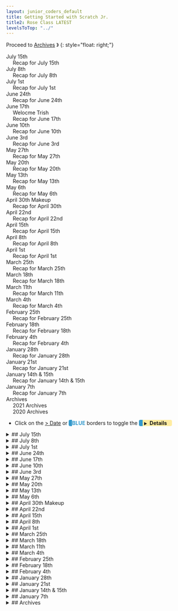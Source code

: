 ```yaml
---
layout: junior_coders_default
title: Getting Started with Scratch Jr.
title2: Rose Class LATEST
levelsToTop: "../"
---
```



Proceed to [Archives](./RoseClassNotes-Archives.html) 》 
{: style="float: right;"}
<br clear="both">

<div id="toc">

* [July 15th](#july-15th)
  * [Recap for July 15th](#recap-for-july-15th)
* [July 8th](#july-8th)
  * [Recap for July 8th](#recap-for-july-8th)
* [July 1st](#july-1st)
  * [Recap for July 1st](#recap-for-july-1st)
* [June 24th](#june-24th)
  * [Recap for June 24th](#recap-for-june-24th)
* [June 17th](#june-17th)
  * [Welocme Trish](#welocme-trish)
  * [Recap for June 17th](#recap-for-june-17th)
* [June 10th](#june-10th)
  * [Recap for June 10th](#recap-for-june-10th)
* [June 3rd](#june-3rd)
  * [Recap for June 3rd](#recap-for-june-3rd)
* [May 27th](#may-27th)
  * [Recap for May 27th](#recap-for-may-27th)
* [May 20th](#may-20th)
  * [Recap for May 20th](#recap-for-may-20th)
* [May 13th](#may-13th)
  * [Recap for May 13th](#recap-for-may-13th)
* [May 6th](#may-6th)
  * [Recap for May 6th](#recap-for-may-6th)
* [April 30th Makeup](#april-30th-makeup)
  * [Recap for April 30th](#recap-for-april-30th)
* [April 22nd](#april-22nd)
  * [Recap for April 22nd](#recap-for-april-22nd)
* [April 15th](#april-15th)
  * [Recap for April 15th](#recap-for-april-15th)
* [April 8th](#april-8th)
  * [Recap for April 8th](#recap-for-april-8th)
* [April 1st](#april-1st)
  * [Recap for April 1st](#recap-for-april-1st)
* [March 25th](#march-25th)
  * [Recap for March 25th](#recap-for-march-25th)
* [March 18th](#march-18th)
  * [Recap for March 18th](#recap-for-march-18th)
* [March 11th](#march-11th)
  * [Recap for March 11th](#recap-for-march-11th)
* [March 4th](#march-4th)
  * [Recap for March 4th](#recap-for-march-4th)
* [February 25th](#february-25th)
  * [Recap for February 25th](#recap-for-february-25th)
* [February 18th](#february-18th)
  * [Recap for February 18th](#recap-for-february-18th)
* [February 4th](#february-4th)
  * [Recap for February 4th](#recap-for-february-4th)
* [January 28th](#january-28th)
  * [Recap for January 28th](#recap-for-january-28th)
* [January 21st](#january-21st)
  * [Recap for January 21st](#recap-for-january-21st)
* [January 14th & 15th](#january-14th--15th)
  * [Recap for January 14th & 15th](#recap-for-january-14th--15th)
* [January 7th](#january-7th)
  * [Recap for January 7th](#recap-for-january-7th)
* [Archives](#archives)
  * [2021 Archives](#2021-archives)
  * [2020 Archives ](#2020-archives-)

</div>

-   Click on the [> Date]() or <span style="color: #3399cc;  border-left: 9px solid #3399cc!important;border-radius: 4px 4px; font-weight: bold">BLUE</span> borders to toggle the <span style="background-color:#ffeca0; border-left: 10px solid #3399cc !important;border-radius: 4px 4px;"><b> &nbsp;<span style="font-size: 70%">▶︎</span>&nbsp;&nbsp;Details&nbsp;&nbsp;&nbsp;&nbsp;</b></span> 



<details markdown=1>
<summary markdown=1>## July 15th
</summary>

## July 15th

### Recap for July 15th

* Demon Game

{% include zakviewer.html Name="2022 7 15 COFM 5" ID="https://scratch.mit.edu/projects/708689193/" caption="Student K first problem was that his You Die screen was showing when the game started. This was a good demonstration of why initialization is importabe. Then he added a return HOME button" %}

{% include zakviewer.html Name="2022 07 15 broadcast demo on Scratch" ID="https://scratch.mit.edu/projects/714399589/" caption="To implement his HOME button I used this basic project to show him how to use broadcasts and receive blocks to control other blocks. Clicking the cat hides the girl and makes the bowtie jump. Hiding the screen and buttons also led into a discussion about layers." %}

* Family Mart

{% include zakviewer.html Name="2022 7 15 COFM 2022 07 15 on Scratch" ID="https://scratch.mit.edu/projects/714407794/editor" caption="Student Y finished putting in the code for his classroom and then he worked on making that classroom only open up once the money is $100. He also changed some variables his names to make them more consistent." %}

Student H all worked on his own.

ScratchJr.
  : Student A made a project focusing on using a touch block. He made several characters that you could touch to make them say silly sounds. I suggested that he had separate motions that would start and last as long as the sounds. Adjusting it to do that was kind of fun.

  : Student S made a fidget spinner project and then added many characters that also did various turns. At the end of the class we used the camera to make a turning picture fidget.





</details>


<details markdown=1>
<summary markdown=1>## July 8th
</summary>

## July 8th

### Recap for July 8th

Scratch
  : The scratch group worked on individual projects today.

* Student M continued working on adding a second room to his project, and today his focus was on creating and modifying myblocks.

{% include imgur.html title="" ID="https://i.imgur.com/MeYggxz.png" caption="By renaming and creating new myblocks, he created separate code paths for the Family Mart and Classroom." width="" height="" spacer="" %}

{% include imgur.html title="" ID="https://i.imgur.com/XoBh3y4.png" caption="He began creating the matching code for these myblocks." width="" height="" spacer="" %}

* Student K fixed a mistake he made in copying my template code, and so was finally able to get the hearts to work. 

{% include imgur.html title="" ID="https://i.imgur.com/yEzbdlP.png" caption="He also transcribed another section of code that detects when the player dies. He began working on the 'you die' screen." width="" height="" spacer="" %}

* Pong Game

I prompted Student A to add some new features to his Pong game. He wanted to make the game repeat, so I introduced broadcast and receive blocks and we used them to make his project repeat after the ball breaks. 

{% include imgur.html title="" ID="https://i.imgur.com/XQ9mkZK.png" caption="I briefly explained why we needed a stop this script block here. Then, we used broadcast and receive to add a game over effect. " width="" height="" spacer="" %}

{% include zakviewer.html Name="2022-07-09 bounce game Daifuku 2022 07 01 on Scratch" ID="https://scratch.mit.edu/projects/710787791/" caption="While class finished he was working on adding a cat who comes in at the end of the game to break the broom." %}

* Exploring 
  
Student H seemed happy exploring games on his own today.


ScratchJr.
  : The ScratchJr. kids worked with our new teacher Trisha to make several original projects.

* Cat coming out of a shell

Student A made a couple of projects with original ideas. In one of them he cleverly makes a cat come out of a shell by moving the shell out of the way. He also created some clever synchronized motions. Even though he is still getting command of Scratch program logic, he is being very creative with what he can accomplish.

* Racing Game

Student S made a kind of racing game, where you can touch the cars to make them reach the end and go to the next screen. We talked about what a good next project for her would be, and we came up with the idea for a kind of maze where you have to tap the sprites in the right order to get the cat accross the screen. I introduced her to the copy shape tool in the image editor and she explored fun way to make drawings with this. Student S is also showing a lot of creativity and independent learning as well.



</details>


<details markdown=1>
<summary markdown=1>## July 1st
</summary>

## July 1st

### Recap for July 1st

Scratch Jr.
  : Student A made a game about 2 cats fighting each other  

  : Student S maze project: we made a dragon maze game. , using messages to hide another character  
  

Scratch
  : Student Y continued working on generating random armor. He added more costumes and the appropriate code in parts of the costume but still has some parts to finish.


  : Student K worked on cleaning up his projeect by renaming sprites. I worked with him to learn how to add code from a text template.
  
  
  : Student M worked very hard this week. To create the second room (the family mart) in his project, we first renamed the original mybocks and then created similar myblocks for the second room (the classroom). He has a few more steps before the second room is working.


{% include zakviewer.html Name="2022-07-02 bounce game" ID="https://scratch.mit.edu/projects/710787791/" caption="
Student D worked on his modified Broom Pong game. he wanted the ball to break, so I showed him how to create basic animation frames of the ball breaking using the editor. He made the costumes and next week we will make the broom break when it is hit. 
" %}


Student H did not create any projects today.


</details>


<details markdown=1>
<summary markdown=1>## June 24th
</summary>

## June 24th

### Recap for June 24th

{% include zakviewer.html Name="2022-06-24 Baseball" ID="https://scratch.mit.edu/projects/708987771/" caption="Student D made a baseball game. I gave him an introduction to a variety or different blocks, for example, the 'key pressed - key pressed' trick:

```
change y by ((10) * (<key [up arrow v] pressed?> - <key [down arrow v] pressed?>))
```
{: .msb} 

makes the batter move. We make the baseball bounce against the ball and edge like this:

```
if <touching [Ball v]?> then
	point in direction (180)
	change [score v] by (-1)
end
if on edge, bounce
```
{: .msb} 

<span>" %}

{% include zakviewer.html Name="2022-06-24 Student Y Demon Game Fixed 2022 06 18 on Scratch" ID="https://scratch.mit.edu/projects/666094890/" caption="Today was a mostly a cleanup day for Student Y, who cleaned up his code to incorporate his armor selection step into the main flow. " %}

{% include zakviewer.html Name="2022-06-24 Demon Game with instructions cleaned up copy on Scratch" ID="https://scratch.mit.edu/projects/708689193/" caption="Student K also worked on his Demon Game" %}

{% include imgur.html title="" ID="https://i.imgur.com/tZPxb7v.png" caption="I gave him a rubric to complete and he make the corresponding code (with one mistake). He was very clever and discovered he could use emoji as costume names." width="" height="" spacer="" %}


{% include zakviewer.html Name="2022-06-29 COFM 2022 06 24 with directions for next week on Scratch" ID="https://scratch.mit.edu/projects/709704281/" caption="Student M began adding a second room to his project. He created new my blocks and used an if block to select which room his sprite will go to. This is still a work in progress." %}

Student S worked on making a simple maze in scratch.

Student A created a game in ScratchJr.: 

{% include giphy.html link="https://media.giphy.com/media/g6hT24RX0z023KDlFE/" %} 

Student H did not do any coding today, but focused on a fortnite scratch game.


</details>


<details markdown=1>
<summary markdown=1>## June 17th
</summary>

## June 17th

### Welocme Trish
A new assistant, Trish, will be joining our Friday class. She spent most of the class getting to know some of the kids, and having them 'teach her' about Scratch and ScratchJr. Trish is one of our Thursday Emerging Fluency teachers, but she will be coding with us on Fridays, so feel free to introduce yourself to her.


### Recap for June 17th

{% include zakviewer.html Name="2022-06-17 Student M COFM " ID="https://scratch.mit.edu/projects/701386865/" caption="First, Student M fixed the routine changes the max in the room when clicked. Then he made a new room for his cars if they get more than 100 pts." %}
{% include imgur.html title="" ID="https://i.imgur.com/CCH7VkZ.png" caption="He was able to code this mostly on his own, which was a step up for him." width="" height="" spacer="" %}


{% include zakviewer.html Name="2022-06-17 Student Y Demon Game Fixed 2022 03 25 on Scratch" ID="https://scratch.mit.edu/projects/666094890/" caption="Student Y first did some housekeepin on his project, such as fixing the initial position of his armor stand, and properly naming his sprites.  " %}

{% include zakviewer.html Name="2022-06-17 Simple broadcast on click demo" ID="https://scratch.mit.edu/projects/706303339/" caption="Then I created him this demo project so he could see how to use broadcasts and randomly generate different armor. He worked on creating more armor for his project." %}


{% include zakviewer.html Name="2022-06-17 Student K Demon Game" ID="https://scratch.mit.edu/projects/703632443/" caption="student K created a variable for Health Points and made his character lose HP when attacked by the spider or goblin. I explained to him how to make his heart show health points, but we left coding it until next week. It will eventually look like this: 

```
define renew health
show
if <(id) > (HP)> then
    switch costume to [black v]
    if <(id) < ((HP) + (10))> then
        switch costume to [half v]
    end
else
    switch costume to [red v]
end
show
```
{: .msb}

<span>" %}


{% include imgurmp4Captioned.html title="" link="https://i.imgur.com/GyJP5lm.mp4" caption="
A new teacher, Trisha, is joining us, and Student A and showed off his latest project to her about a cat and 'letter' M ? having a conversation. This is a good use of message and wait blocks to keep the conversation going." width="" height="" spacer="" %}



</details>

<details markdown=1>
<summary markdown=1>## June 10th
</summary>

## June 10th

### Recap for June 10th


{% include zakviewer.html Name="2022-06-10 butter on Scratch" ID="https://scratch.mit.edu/projects/703548222/" caption="Student H made a project devoted to the song Butter. We touched on how to initialize project, how to trigger an action with a click, and how to broadcast a message to all the blocks (so they hide), and included a glide and change size block when BTS is clicked. This project is a step forward for this child." %}

{% include zakviewer.html Name="2022-06-10 Demon Game with instructions" ID="https://scratch.mit.edu/projects/679374913/" caption="Student K worked on making the Spider move when the main game starts. Eventually the spider will deliver damage to Maikey, and the damage will be shown in the hearts. " %}

{% include zakviewer.html Name="2022-06-12 Student Y Demon Game Fixed 2022 03 25 on Scratch" ID="https://scratch.mit.edu/projects/666094890/" caption="Student Y revised his armor selection system. After pressing 'a' the armor selection screen shows. Pressing the random armor button sends a messge to generate a random weapon in the weapon block." %}


Student S made a project where a dragon tries to eat Utlraman. She used say, blocks, bump blokcs, visibility blocks, among others. The she began a 'day in the life' project that makes a 4 panel comic. She began by making a conversation bwteen here and her mother.

Student A made project called a sunny day for biking where and airplane and a bicyle walk through a scene with clouds, birds and a jumping basketball.

{% include zakviewer.html Name="2022-06-12 COFM 2022 06 03 with directions for next week on Scratch" ID="https://scratch.mit.edu/projects/701386865/" caption="Student M added some template code that increased the maximum number of occupants if the player has enought money. Then we adjust this in class to happen if the player clicks the family mart." %}



{% include zakviewer.html Name="2022-06-12 Untitled-3" ID="https://scratch.mit.edu/projects/703546178/" caption="Student D made a balloon popping game from a tutorial. Then we worked together to come up with some improvements such as sounds, setting a score limit of 100, color effects, and a star effect." %}


{% include imgur.html title="" ID="https://i.imgur.com/cHmQN3m.png" caption="The star effect uses the mosaic effects." width="" height="" spacer="" %}



</details>


<details markdown=1>
<summary markdown=1>## June 3rd
</summary>

## June 3rd

### Recap for June 3rd


{% include zakviewer.html Name="2022-06-03 COFM " ID="https://scratch.mit.edu/projects/701386865/" caption="Student M and I discussed next steps for his program. He wanted to make it that if you have enough money, the number of people in the Family Mart goes up. I gave him some pseudocode for how to do it, and he made an effort to complete it, to be completed next week." %}



{% include imgur.html title="" ID="https://i.imgur.com/tYe4T4M.png" caption="Student A made a multiscreen project. The first has the cat saying something and then goin gto the second dscreen. " width="" height="" spacer="" %}

{% include imgur.html title="" ID="https://i.imgur.com/Tto3bN2.png" caption="The second used the bump block to play a game of basketball. " width="" height="" spacer="" %}

{% include imgur.html title="" ID="https://i.imgur.com/Tto3bN2.png" caption="The third created a conversation between the cat and the robot using message blocks. Student A is making progress." width="" height="" spacer="" %}


{% include zakviewer.html Name="2022-06-03 Student D Pong" ID="https://scratch.mit.edu/projects/700521898/" caption="Student D made the pong tutorial. Then I challenged him to make some modifications. He made the color of the padddle chane when it is hit. He learned how to use the time to limit the game to 3 minutes. We talked about how to calulate how many seconds are in 3 minutes. He added levels, and the speed of the ball changes each level. He added a score." %}


Student S made a project describing her day. In addition to using a variety of blocks, I sowed her a trick to make it look as though she is getting dressed and the clothes are following her in the 2nd and 3rd screen.
{: .jsgif style='margin-bottom:0;'}
{% include giphy.html link="https://media.giphy.com/media/pbnDkWsoPLAHiGDyke/" %} 


Student H was not feeling well and spent most of the class resting.
{: .jsgif}

{% include zakviewer.html Name="2022-06-03 Student Y Demon Game" ID="https://scratch.mit.edu/projects/666094890/" caption="Student Y wanted to create a minecraft armor table. After a little discussion he understood the basic procedure and he used some initial go to blocks to place each part. When you press 'a'' the table appears." %}

{% include zakviewer.html Name="2022-06-03 Demon Game with instructions" ID="https://scratch.mit.edu/projects/679374913/" caption="Student K continued working on adapting his characters' costumes." %}

</details>



<details markdown=1>
<summary markdown=1>## May 27th
</summary>

## May 27th

### Recap for May 27th


UFO
  : Student S worked on her own project for a while, and then we worked together on an original project about UFO's. Two cats are speaking. She learned the "bump and step back" trick to activate a bump without getting stuck in a loop. She used wait blocks to make a conversation, and then a UFO appears.

{% include giphy.html link="https://media.giphy.com/media/r2SSTXQWb5kzXQygHu/" %} 


{% include veed.html title="" ID="https://www.veed.io/embed/fb341e14-92fd-4afc-9188-b0fe19c93248" caption="Student A made a project that used tap blocks and messages and a variety of blocks, including ones he created himself." width="" height="" spacer="" %}


 
{% include zakviewer.html Name="2022-05-7 Cat owns an Family Mart 2022 05 20 with directions" ID="https://scratch.mit.edu/projects/694152059/" caption="Student M followed a template that I gave him and added code to make his cats return when the family mart is full. " %}

{% include imgur.html title="" ID="https://i.imgur.com/6PxIh9R.png" caption="He learned how to use the set variable and swich costume blocks to create the effect." width="" height="" spacer="" %}


{% include imgur.html title="" ID="https://i.imgur.com/zjOyaqr.png" caption="Student K worked on carefully redrawing his character so it could be blue. Due to a limitation in Scratch this was necessary. This was a time consuming progress so kudos for sticking with it." width="" height="" spacer="" %}


{% include zakviewer.html Name="2022-05-27ß Scratch Project" ID="https://scratch.mit.edu/projects/697370880/" caption="Student D worked on various challenges using the point and move blocks. For example he had to make the 7 sprite move in a square, and then in a larger square. The next challenge, partly completed, is to make the 7 and 9 switch places." %}


</details>


<details markdown=1>
<summary markdown=1>## May 20th
</summary>

## May 20th

### Recap for May 20th


{% include zakviewer.html Name="2022-05-21 Cat owns an Family Mart 2022 05 20 with directions for next week on Scratch" ID="https://scratch.mit.edu/projects/694152059/" caption="student M made the cat go back to his original place when the family mart was full. " %}


{% include zakviewer.html Name="2022-05-21 Demon Game using clones on Scratch" ID="https://scratch.mit.edu/projects/679374913/" caption="Student K modified his code so that the weapons follow his Maikey sprite. He also added some more sprites." %}

{% include zakviewer.html Name="2022-05-21 Student Y Demon Game Fixed 2022 03 25 on Scratch" ID="https://scratch.mit.edu/projects/666094890/" caption="Student Y added more characters to his game. We discussed how to go about making names for his characters that appear above them." %}


{% include zakviewer.html Name="2022-05-21 にゃんこ大戦争 on Scratch" ID="https://scratch.mit.edu/projects/689871622/" caption="Student H began making a battle cats project by using the youtube video below" %}

{% include youtubelazy.html  videoID="-K2T5o0eYbk" %}


Student S made another BootupPD project called my family. We then upgraded the project by making the characters speak, and I gave her the challenge of making the characters speak in turn. This is an exercise in using bump blocks, the start block, and message blocks. Next we will continue making the conversation pass from person to person in the project.

Student A worked on a rocket project and played with the costume editor and adding photos.


{% include zakviewer.html Name="2022-05-21 Untitled on Scratch" ID="https://scratch.mit.edu/projects/693723636/" caption="Student D worked his first tutorials in scratch. After he had a basic understanding of the layout and how to place blocks I encouraged him to explore the blocks he could. He worked mostly wiht the say and move blocks, but he also discovered the myblock feature. I showed him how to use that to repeat actions several times." %}


</details>


<details markdown=1>
<summary markdown=1>## May 13th
</summary>

## May 13th

### Recap for May 13th



{% include zakviewer.html Name="2022-05-13 Student Y Demon Game " ID="https://scratch.mit.edu/projects/666094890/eitor" caption="Student Y's main objective today was to have a character lose 'power' when clicked. " %}

{% include imgur.html title="" ID="https://i.imgur.com/l29boIW.png" caption="He tried to figure it out himself, and got very close. The power needed to be multliplied by -1 for the routine to work. When the character runs out of power, he will fall over and dies." width="" height="" spacer="" %}

{% include zakviewer.html Name="2022-05-13 Demon Game using clones on Scratch" ID="https://scratch.mit.edu/projects/679374913/" caption="Student K made his Maikey sprite move on arrow presses and made other adjustments to his game." %}

{% include zakviewer.html Name="2022-05-13 Student H looking for eyeglasses " ID="https://scratch.mit.edu/projects/553913239/" caption="Student H came up with 2 projects this week. He made this game that had a crazy cat chaing a pair of sunglasses." %}


{% include zakviewer.html Name="2022-05-13 Student H にゃんこ大戦争" ID="https://scratch.mit.edu/projects/689871622/" caption="He also made this cat that fires cats project. Click the bottom cat to see it in action." %}


ScratchJr
  : The ScratchJR kids worked on making a racing game based on this BootupPd project. 

{% include youtubelazy.html  videoID="0QY_rF8h6-Y" %}

First we made the characters move at different speeds, and to return home when they touch another character at the end of the line. Student A had a lot of fun experimenting with the drawing editor. Student S made this into a Mother's Day project, and showed initiative and creativity in choosing characters and in making the course go vertically, which looks very nice. 

{% include giphy.html link="https://media.giphy.com/media/0gu6fdPTswX9AnIkx1/" %} 



</details>

<details markdown=1>
<summary markdown=1>## May 6th
</summary>

## May 6th

### Recap for May 6th

ScratchJr
  : Student A decided to review skills by making his own project. It involved characters moving across the screen and bumping into each other. He also greatly enjoyed typing in various emoji. 

  : Student S made a project where the characters move, bump into each other, and can be tapped to do things. This is a review of how to use in the bump, touch and loop blocks.
{% include giphy.html link="https://media.giphy.com/media/rYHuM5QrTmL50Odcag/" %} 

Scratch
  : Students K and Y both use clones to show the tools. student M
{% include imgur.html title="" ID="https://i.imgur.com/tePWjT5.png" caption="When they press the tool number key, it should move to the player. We  learned how to use the join block with a variable to detect different types of key presses with one block. This way we compare the clicked key to the id of the clone and know which clone to activate. This works for clicks too" width="" height="" spacer="" %}


{% include zakviewer.html Name="2022-05-06 Demon Game using clones" ID="https://scratch.mit.edu/projects/679374913/" caption="You can see it here after choosi" %}

{% include imgur.html title="" ID="https://i.imgur.com/OUlDgSV.jpg" caption="Student Y worked on making a detailed plan for his project. Many students are reluctant to do this step, but he has embraced it with flair. also needed some instruction on converting webp files to jpg for his project." width="" height="" spacer="" %}


{% include imgur.html title="" ID="https://i.imgur.com/2804sgk.png" caption="Student M worked on making his cats go to Family Mart when they reach the middle. First we shrink them, increase the number of occupants and go to the room. He used a repeat loop for the shrink routine, and go to and ghost effects to make him disappear and reappear." width="" height="" spacer="" %}


First, Student H completed a 5 minute challenge to refactor a shooter game so it worked with the arrow keys instead of the w-a-s-d keys. Then I helped him change a video into a gif to import it into a new project. To help him maintain focus I used a 5 minute timer for him. If he maintained focus for 5 minutes, he would gain some free time. This seemed to be increase the amount of time he could stay on focus.

{% include zakviewer.html Name="2022-05-06 戦え" ID="https://scratch.mit.edu/projects/684157189/" caption="He also made several new mini-projects such as this one, which shows considerable progress." %}

</details>


<details markdown=1>
<summary markdown=1>## April 30th Makeup
</summary>

## April 30th Makeup

### Recap for April 30th



* Today Student M worked on his **Cat owns a Convenience Store** project. 


{% include imgur.html title="" ID="https://i.imgur.com/KZZjj53.png" caption="The first step was to set up 3 variables: room occupants, max in room, money. He then created myblocks (get money, go to room 1, leave room when ready) for the main start as a clone loop. This is the main game loop. We also started making the get money loop." width="" height="" spacer="" %}


{% include zakviewer.html Name="2022-04-30 Cat owns a Convenience Store" ID="https://scratch.mit.edu/projects/655392474/" caption="No visible changes as yet..." %}


* The other students in the class took turns "tutoring" Student S in using ScratchJr. They began a project with 2 screens, and I challenged her to continue the story on her own.

{% include imgur.html title="" ID="https://i.imgur.com/X6CV8nC.gif" caption=" She created a game where the cat chases the piece of toast. If it touches the toast it shrinks and the user has to touch it to make it bigger again. We talked about how to know when a game is over, and suggested the game end after 25 loops. She worked well on her own, and I gave her some help making the toast say 'ouch' using the bump block, and adding a jump to the fourth screen, by adding a blank screen, returning to screen 3, and then dragging the block. She also learned how to drag a sprite to a screen to make a copy of it in that screen." width="" height="" spacer="" %}




</details>



<details markdown=1>
<summary markdown=1>## April 22nd
</summary>

## April 22nd

### Recap for April 22nd

{% include zakviewer.html Name="2022-04-22 Demon Game using clones on Scratch" ID="https://scratch.mit.edu/projects/679374913/" caption="Student K continued trying to understand clones. We talked about how to size the health that make up his health meter. We created a new message to eliminate the need for many individual sprites and go directly to the main health sprite. We struggled to position the hearts at the right location, because it turned out an error elsewhere in his code was hiding the heart." %}


Student Y worked on figuring out how his player should choose their costume. Unusually, he dseems to have decided on a mix between randomly and with some user control. Once this is clear, he will be able to code it.

Student S chose to make another square maze like this: 

![](./../../../junior_coders/Overview/images/FollowTheMazeGame.gif)

Her focus was on learning how to use the paint editor to change line shapes, how to use the camera to import Pokemon images (for the buttons) into the paint editor, and then how to create buttons using messages. 

Student D worked on making a simplified Math Quiz. The key point was how to use messages to control the sequence of actions: Question 1 => Answer 1 -> Question 2 => Answer 2 -> Question 3 => Answer 3 -> Game over screen, where each arrow is a send/receive pair of blocks. He also learned how to use the camera to import images, and about using the hide and show blocks.

Students M and H made minor progress on their recent projects.


</details>



<details markdown=1>
<summary markdown=1>## April 15th
</summary>

## April 15th

### Recap for April 15th

Student M worked on developing his Cat Owns an Inn project. His plan is
* Each cat that goes into Room 1 gives $2
* A maximum of 5 cats can go into the room
* If you have more than $10, the maximum goes up by 1
* If the room is full, the cat goes back and has a worried expression. 

We began to code this, and talked about the variables we would need. 

Students Y and K are both at a stage where their Demon Game programs need to use clones to create multiple copies of a sprite. Today we discussed exactly how they want to use the clones. For example, how to choose weapon randomly or how to create hearts to show character strength. Once it is clear what they want, we will be able to make the clones behave as they should.

Students A and S worked first on making square mazes. In addition to giving practice in using the paint editor to control line thickness and fills, it demonstrates creating buttons that send messages.

![](./../../../junior_coders/Overview/images/FollowTheMazeGame.gif)


For a follow-up challenge we then created an Animate My Name project. The special challenge was making the middle letter make the outside letters change places. This involves one message going to two sprites at the same time.

{% include giphy.html link="https://media.giphy.com/media/PUxPUNhdwXulzfL1Za/" %} 


{% include zakviewer.html Name="2022-04-15 CHristmas Project" ID="https://scratch.mit.edu/projects/676278234/" caption=" He got a gif off the internet and added a modified version of a stock sound. He had a lot of fun showing it off after class to other students and parents." %}


</details>

<details markdown=1>
<summary markdown=1>## April 8th
</summary>

## April 8th

### Recap for April 8th

{% include zakviewer.html Name="2022-04-10 Demon Game" ID="https://scratch.mit.edu/projects/614681649/" caption="Student K continue working on his Demon game. He added some more game elements to his main screen, lik HP and hearts. He also began working on making a key press move the weapon to Mikey." %}


{% include imgur.html title="" ID="https://i.imgur.com/7P6sz1j.png" caption="Student M worked on making his cats point in the right direction when they appear. This involved an if test.  We used a set rotation style to keep the cat from rotating upside down, and set the direction to 90 or -90, depending on the variable left or right. The variable left or right is 1 when the character is on the right, and 2 when the character is on the left." width="" height="" spacer="" %}



Scratch Jr New Students
  : New student S1 used ScratchJr. to make a maze. We created a sprite with a set of shapes, and then she taught the cat to move around the shapes. We coded it so that if she touched the shapes, she would return to the original position. At the end we added a target sprite and a special effect when we successfullly reach the end of the maze.

  : New Student S2 started off by exploring Scratchjr. on his own. He told me he likes Pokemon characters, and he played with the paint editor. We made the pokemon characters move around the screen. I taught him how to copy code and he discovered that copying the same motion script made the characters move faster and faster. 


</details>



<details markdown=1>
<summary markdown=1>## April 1st
</summary>

## April 1st

### Recap for April 1st

Countdown Timer
  : Student K's first task was to create a countdown for the start of the game.

{% include imgur.html title="" ID="https://i.imgur.com/g8SGoDA.png" caption="We showed the sprite for 3 seconds, then waited, then broadcast to sprite 2," width="200px" height="" spacer="" %}

{% include imgur.html title="" ID="https://i.imgur.com/Cpyuhb0.png" caption="again, to sprite 1," width="150px" height="" spacer="" %}

{% include imgur.html title="" ID="https://i.imgur.com/NkJTmUD.png" caption="then finally to the start sprite," width="150px" height="" spacer="" %}

{% include imgur.html title="" ID="https://i.imgur.com/Ym9PYtw.png" caption="and lastly to where the game begins. This was a good demonstration of how broadcasts can be chained from one into the next to create a sequence of events." width="" height="" spacer="" %}

Using Clones to Choose a Weapon
  : Both Students today were at a stage in the game where they could use clones to create a series of buttons for choosing a weapon. 

{% include zakviewer.html Name="2022-04-07 Student Y Demon Game Fixed 2022 04 01 fixed" ID="https://scratch.mit.edu/projects/672566264/" caption="Student Y learned how to use one sprite to choose a weapon. We created clones, and when the clones are clicked, we set a local variable that tells us which weapon to show." %}


{% include zakviewer.html Name="2022-04-08 Demon Game" ID="https://scratch.mit.edu/projects/614681649/" caption="Student K also began working on this stage." %}



</details>


<details markdown=1>
<summary markdown=1>## March 25th
</summary>

## March 25th

### Recap for March 25th

{% include zakviewer.html Name="2022-03-25 Student M Cat owns an Inn Revised" ID="https://scratch.mit.edu/projects/666047491/" caption="Student M began making the Cat Owns an Inn Project. This project was intended as a quick intro to key concepts that he has identified as needed but has not coded before. Ideas covered included Broadcast Model, Initialization, Creating Clones, Starting a Clone, Creating Variables, Size and Ghost effect, random numbers, glides, and ifs and conditionals." %}


{% include imgur.html title="" ID="https://i.imgur.com/beKJV7G.png" caption="Student K created a ground by using eight 'dirt' sprites, and I showed him how to create an array of buttons with just one sprite using clones." width="" height="" spacer="" %}

{% include zakviewer.html Name="2022-03-25 Demon Game" ID="https://scratch.mit.edu/projects/614681649/" caption="" %}


{% include zakviewer.html Name="2022-03-25 Demon Game Fixed 2022 02 04" ID="https://scratch.mit.edu/projects/639245268/" caption="Student Y also needed an array of buttons. His main concern was how to make it so that we could click them and know which one was clicked." %}


{% include imgur.html title="" ID="https://i.imgur.com/ueR1Jt2.png" caption="First we created the clones by looping over the positions" width="" height="" spacer="" %}


{% include imgur.html title="" ID="https://i.imgur.com/ejuAV4B.png" caption="Then we set the appropriate costume and created a test to see which is clicked. We used a local variable to know which clone is which, and a global variable to know which was clicked. By comparing the two we know which clone is clicked." width="" height="" spacer="" %}


</details>


<details markdown=1>
<summary markdown=1>## March 18th
</summary>

## March 18th

### Recap for March 18th

Student Y started working on the next screen of his Demon Game.  

{% include imgur.html title="" ID="https://i.imgur.com/cyRp0Ck.png" caption="He created a mockup of the screen and collected the blocks that he will used for it. Most of these are derived from Minecraft." width="" height="" spacer="" %}

<br/>
Student K likewise did the same, though his approach was different. His main focus this week was using broadcast and receive blocks to change the screen. 

{% include zakviewer.html Name="2022-03-20 Demon Game" ID="https://scratch.mit.edu/projects/614681649/" caption="First he added the change of screen when pressing the other level buttons, and then he made all the characters appear and disappear at the right time." %}

</details>

<details markdown=1>
<summary markdown=1>## March 11th
</summary>

## March 11th

### Recap for March 11th


Both kids made significant progress today.


{% include zakviewer.html Name="2022-03-12 Demon Game" ID="https://scratch.mit.edu/projects/614681649/" caption="Student K:
1. created the background for the main screen. I showed him how to use one sprite for the background, then use a switch costume block to change the background. This is better than using multiple sprites. 
2. He used when I receive block to change the background once choosing the level. 
3. He created a spider and I helped him look for Minecraft soundboards to get the sounds for the spider.<span >" %}

{% include zakviewer.html Name="2022-03-12 Demon Game Fixed 2022 02 04" ID="https://scratch.mit.edu/projects/639245268/" caption="Student Y:<br>
1. Learned how to create a variable to track the number of clicks.
2. Initialized the variable and updated it each click. 
3. Used an if block to test the number of clicks, and perform an action on the 5th click. <br>
  ![imgur](https://i.imgur.com/CE35vqH.png)
4. He began adding swords.
5. He began designing the next scene on paper.
<span>" %}


</details>


<details markdown=1>
<summary markdown=1>## March 4th 
</summary>

## March 4th 

### Recap for March 4th 

Students continued working on the Demon Game Prjoect


{% include zakviewer.html Name="Demon Game 2022 03 05 Student Y" ID="https://scratch.mit.edu/projects/654133485/" caption="Student Y Animated finished animating two characters using repeat blocks and messages. You can see them dance after choosing the level." %}

{% include imgur.html title="" ID="https://i.imgur.com/b6JRXqH.png" caption="Student K added a host of weapons to his project" width="" height="" spacer="" %}


{% include imgur.html title="" ID="https://i.imgur.com/DTWdSAx.png" caption="He also began creating the transition from the level screen to the main game screen using when clicked, broadcast, and received blocks." width="" height="" spacer="" %}

{% include zakviewer.html Name="2022-03-06 Untitled-62" ID="https://scratch.mit.edu/projects/655016688/" caption="This is visible when you click the easy level." %}


</details>


<details markdown=1>
<summary markdown=1>## February 25th
</summary>

## February 25th

### Recap for February 25th

[Last week](#february-18th) we turned a bitmap image into a collection of vector pieces that can be used to make an animation. This week the kids repeated the process on their own without my help. This involved taking images, removing the background using pixlr, slicing them into parts and reassembling them into animation frames.

For student K  we also talked about how to create a transition to the main screen using broadcast/receive blocks. He will have to finish this next week.


</details>


<details markdown=1>
<summary markdown=1>## February 18th
</summary>

## February 18th

### Recap for February 18th

This week the kids worked on making an animation using a stock Minecraft character. Thy plan to use this as part of their Demon Games Project. The kids worked very well together and helped each with ideas and learning the steps.

1. They searched google and found the image they wanted. 
2. They used the [pixlr remove background](https://pixlr.com/remove-background/) removal tool to remove the background. 
3. They imported the result into their project as a bitmap file. 

    {% include imgur.html title="" ID="https://i.imgur.com/5dU3j4S.png" caption="" width="" height="" spacer="" %}

     <br>



4. They then sliced the image to separated the arms, legs, and head. 

    {% include imgur.html title="" ID="https://i.imgur.com/Tz4xbyf.png" caption="" width="" height="" spacer="" %}

     <br>


5. They copied these parts into separate costumes and converted them into vector images.
6. They reassembled the body by pasting all these parts into one full vector image, with movable parts.

    {% include imgur.html title="" ID="https://i.imgur.com/HsdkVIU.png" caption="" width="" height="" spacer="" %}


     <br>
  
7. They created a sequence of animation frames using onion-skinning.
8. Next week they will code these to create animations.


    {% include imgur.html title="" ID="https://i.imgur.com/6fQy55l.gif" caption="" width="" height="" spacer="" %}


</details>



<details markdown=1>
<summary markdown=1>## February 4th
</summary>

## February 4th

### Recap for February 4th

{% include zakviewer.html Name="2022-02-04 Demon Game Fixed" ID="https://scratch.mit.edu/projects/639245268/" caption="Student Y added buttons and a new background to go to the main screen after selecting the difficulty. This involved telling which sprites to hide, which required some troubleshooting." %}

{% include zakviewer.html Name="2022-02-04 Demon Game" ID="https://scratch.mit.edu/projects/614681649/" caption="Student K cfreated Easy, Normal, and Hard difficulty buttons and made them appear at the right time and place using receive, goto and show blocks." %}

Students also tried out a new Minecraft Travel game. 

{% include zakviewer.html Name="Minecraft Travel v4" ID="https://scratch.mit.edu/projects/633644256/" caption="" %}


</details>


<details markdown=1>
<summary markdown=1>## January 28th
</summary>

## January 28th

### Recap for January 28th

Only one student today.

Demon Game
  : Student Y made a big step in hhis the Demon Game. We added a help screen for choosing the level. He learned how to use emoji in text fields.  

{% include imgur.html title="" ID="https://i.imgur.com/qqv4Nfv.png" caption="" width="" height="" spacer="" %}


{% include zakviewer.html Name="" ID="https://scratch.mit.edu/projects/" caption="We also used a 'wait until mouse down' blocks so the scratch cat says 'Brilliant' when you are done choosing the level." %}




</details>



<details markdown=1>
<summary markdown=1>## January 21st
</summary>

## January 21st

### Recap for January 21st

In the beginning of class we spent some time clarifying our goals for the Demon Games Project. We decided that each student would stick to the main outline of the game, but would independently create their own game characters, looks, and so on. This allows for them to develop the game at their own pace while still reusing some code but with ample room for individual creativity and control.

{% include zakviewer.html Name="2022-01-23 Demon Games 2022 01 21 Y" ID="https://scratch.mit.edu/projects/631710507/"  caption="Student Y began making weapons. I showed him how to make a slight modification to his code to create a highlight effect using a colored highlight sprite when clicking on a level." %}

{% include zakviewer.html Name="2022-01-23 Untitled-22" ID="https://scratch.mit.edu/projects/614681649/" caption="Student K added a play button and began working on his level selection screen." %}


</details>



<details markdown=1>
<summary markdown=1>## January 14th & 15th
</summary>

## January 14th & 15th

### Recap for January 14th & 15th

On Friday Student K and I worked in an online drawing program called [Sketchpad](https://sketch.io/sketchpad/) to draw the opening screen of their project, Demon Games (formerly Demon Toetation). This paint editor is superior to the one in Scratch and he learned how to use various functions such as choosing a font, copying stickers, importing photos, and changing colors and fills. We then imported this into Scratch and created the opening backdrop for the project. He also created a Start button this way.

On Saturday, Student Y built on this by coding the start button to open the level selection screen. He also used Sketchpad to create a starred backdrop, and coded the easy, medium and hard button to set the difficulty variable. We talked about how this variable would be used in the game to control the number of demons generated.

Even though the two students were working separately they are working well as a team to handle different parts of the project. It's very exciting to see this project take shape.

{% include zakviewer.html Name="2022 1 17 Demon Games" ID="https://scratch.mit.edu/projects/628807733/" caption="Run the program to see the opening screen. Click start to see the difficulty selection screen. Tapping one of the buttons sets the difficulty." %}

</details>

<details markdown=1>
<summary markdown=1>## January 7th
</summary>

## January 7th

### Recap for January 7th

Demon Toetation Land
  : <a class="external" href="https://lh3.googleusercontent.com/56ZQryQN814eQ_bZa-A4kTospf8yE4cB8IGrczkt-JNuqF0-IzjF_1Sp3scnXkh2IUqp538uOI5CDvP4hIgs6rrlpyQh_jzEDXtGT72avmGtsYiZg1AKqQcnzhU2dhs0is95s3zobw=w2400?source=screenshot.guru"  title="Students planned out a new project" caption="Students planned out a new project"> <img class="giphycontainer jsgif turbowarp" src="https://lh3.googleusercontent.com/56ZQryQN814eQ_bZa-A4kTospf8yE4cB8IGrczkt-JNuqF0-IzjF_1Sp3scnXkh2IUqp538uOI5CDvP4hIgs6rrlpyQh_jzEDXtGT72avmGtsYiZg1AKqQcnzhU2dhs0is95s3zobw=w600-h315-p-k" /></a>
  : The students have decided to work together on an original game Demon Toetation Land. It is loosely based on a minecraft game, but with interesting variations of their own. They drew out a detailed storyboard including characters and character names, a "manga" version of battle mode, a complicated system for the number of enemies and the how they take damage, as well as the motion and actions of the sprites controlled by keypresses. This is a good outline and has potential to be a really fun game. With a few more additions, coding the project will be straightforward.
  
</details>


<details markdown=1>
<summary markdown=1>## Archives
</summary>


## Archives 

### [2021 Archives](./RoseClassNotes-Archives2021.html)
### [2020 Archives ](./RoseClassNotes-Archives2020.html)

</details>
<!-- <div class="bottomSpacer">

</div> -->
